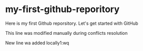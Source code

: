 # my-first-github-reporitory
Here is my first Github reporsitory. Let's get started with GitHub 

This line was modified manually during conflicts resolution

New line wa added locally1:wq
